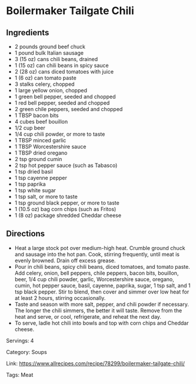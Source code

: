 # Boilermaker Tailgate Chili

## Ingredients
- 2 pounds ground beef chuck
- 1 pound bulk Italian sausage
- 3 (15 oz) cans chili beans, drained
- 1 (15 oz) can chili beans in spicy sauce
- 2 (28 oz) cans diced tomatoes with juice
- 1 (6 oz) can tomato paste
- 3 stalks celery, chopped
- 1 large yellow onion, chopped
- 1 green bell pepper, seeded and chopped
- 1 red bell pepper, seeded and chopped
- 2 green chile peppers, seeded and chopped
- 1 TBSP bacon bits
- 4 cubes beef bouillon
- 1/2 cup beer
- 1/4 cup chili powder, or more to taste
- 1 TBSP minced garlic
- 1 TBSP Worcestershire sauce
- 1 TBSP dried oregano
- 2 tsp ground cumin
- 2 tsp hot pepper sauce (such as Tabasco)
- 1 tsp dried basil
- 1 tsp cayenne pepper
- 1 tsp paprika
- 1 tsp white sugar
- 1 tsp salt, or more to taste
- 1 tsp ground black pepper, or more to taste
- 1 (10.5 oz) bag corn chips (such as Fritos)
- 1 (8 oz) package shredded Cheddar cheese

## Directions
- Heat a large stock pot over medium-high heat. Crumble ground chuck and sausage into the hot pan. Cook, stirring frequently, until meat is evenly browned. Drain off excess grease.
- Pour in chili beans, spicy chili beans, diced tomatoes, and tomato paste. Add celery, onion, bell peppers, chile peppers, bacon bits, bouillon, beer, 1/4 cup chili powder, garlic, Worcestershire sauce, oregano, cumin, hot pepper sauce, basil, cayenne, paprika, sugar, 1 tsp salt, and 1 tsp black pepper. Stir to blend, then cover and simmer over low heat for at least 2 hours, stirring occasionally.
- Taste and season with more salt, pepper, and chili powder if necessary. The longer the chili simmers, the better it will taste. Remove from the heat and serve, or cool, refrigerate, and reheat the next day.
- To serve, ladle hot chili into bowls and top with corn chips and Cheddar cheese.

Servings: 4

Category: Soups

Link: https://www.allrecipes.com/recipe/78299/boilermaker-tailgate-chili/

Tags: Meat
